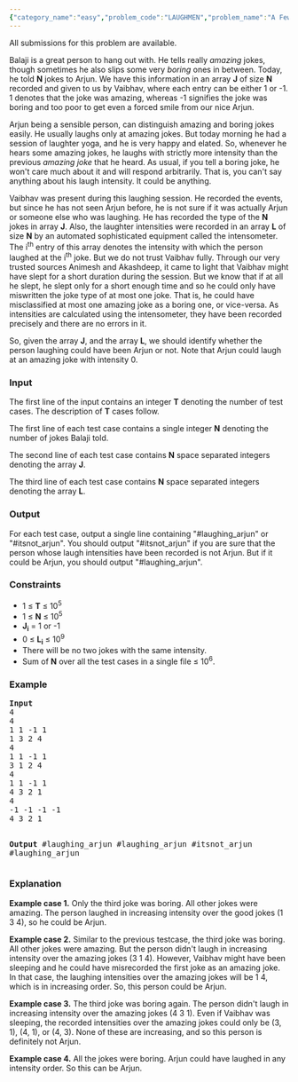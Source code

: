 ```yaml
---
{"category_name":"easy","problem_code":"LAUGHMEN","problem_name":"A Few Laughing Men","languages_supported":{"0":"C","1":"CPP14","2":"JAVA","3":"PYTH","4":"PYTH 3.5"},"max_timelimit":2,"source_sizelimit":50000,"problem_author":"admin2","problem_tester":null,"date_added":"24-12-2017","tags":{"0":"admin2"},"time":{"view_start_date":1517693400,"submit_start_date":1517693400,"visible_start_date":1517693400,"end_date":1735669800},"is_direct_submittable":false,"layout":"problem"}
---
```

<span class="solution-visible-txt">All submissions for this problem are available.</span><p>Balaji is a great person to hang out with. He tells really <i>amazing</i> jokes, though sometimes he also slips some very <i>boring</i> ones in between. Today, he told <b>N</b> jokes to Arjun. We have this information in an array <b>J</b> of size <b>N</b> recorded and given to us by Vaibhav, where each entry can be either 1 or -1. 1 denotes that the joke was amazing, whereas -1 signifies the joke was boring and too poor to get even a forced smile from our nice Arjun.</p>

<p>Arjun being a sensible person, can distinguish amazing and boring jokes easily. He usually laughs only at amazing jokes. But today morning he had a session of laughter yoga, and he is very happy and elated. So, whenever he hears some amazing jokes, he laughs with strictly more intensity than the previous <i>amazing joke</i> that he heard. As usual, if you tell a boring joke, he won't care much about it and will respond arbitrarily. That is, you can't say anything about his laugh intensity. It could be anything. </p>

<p>Vaibhav was present during this laughing session. He recorded the events, but since he has not seen Arjun before, he is not sure if it was actually Arjun or someone else who was laughing. He has recorded the type of the <b>N</b> jokes in array <b>J</b>. Also, the laughter intensities were recorded in an array <b>L</b> of size <b>N</b> by an automated sophisticated equipment called the intensometer. The i<sup>th</sup> entry of this array denotes the intensity with which the person laughed at the i<sup>th</sup> joke. But we do not trust Vaibhav fully. Through our very trusted sources Animesh and Akashdeep, it came to light that Vaibhav might have slept for a short duration during the session. But we know that if at all he slept, he slept only for a short enough time and so he could only have miswritten the joke type of at most one joke. That is, he could have misclassified at most one amazing joke as a boring one, or vice-versa. As intensities are calculated using the intensometer, they have been recorded precisely and there are no errors in it.</p>

<p>So, given the array <b>J</b>, and the array <b>L</b>, we should identify whether the person laughing could have been Arjun or not. Note that Arjun could laugh at an amazing joke with intensity 0.</p>

<h3>Input</h3>
<p>The first line of the input contains an integer <b>T</b> denoting the number of test cases. The description of <b>T</b> cases follow.</p>
<p>The first line of each test case contains a single integer <b>N</b> denoting the number of jokes Balaji told.</p>
<p>The second line of each test case contains <b>N</b> space separated integers denoting the array <b>J</b>.</p>
<p>The third line of each test case contains <b>N</b> space separated integers denoting the array <b>L</b>.</p>

<h3>Output</h3>
<p>For each test case, output a single line containing "#laughing_arjun" or "#itsnot_arjun". You should output "#itsnot_arjun" if you are sure that the person whose laugh intensities have been recorded is not Arjun. But if it could be Arjun, you should output "#laughing_arjun".</p>

<h3>Constraints</h3>
<ul>
<li>1 ≤ <b>T</b> ≤ 10<sup>5</sup></li>
<li>1 ≤ <b>N</b> ≤ 10<sup>5</sup></li>
<li><b>J<sub>i</sub></b> = 1 or -1</li>
<li>0 ≤ <b>L<sub>i</sub></b> ≤ 10<sup>9</sup></li>
<li>There will be no two jokes with the same intensity.</li>
<li>Sum of <b>N</b> over all the test cases in a single file ≤ 10<sup>6</sup>. </li>
</ul>

<h3>Example</h3>
<pre>
<b>Input</b>
4
4
1 1 -1 1
1 3 2 4
4
1 1 -1 1
3 1 2 4
4
1 1 -1 1
4 3 2 1
4
-1 -1 -1 -1
4 3 2 1

<b>Output</b>
#laughing_arjun
#laughing_arjun
#itsnot_arjun
#laughing_arjun
</pre>

<h3>Explanation</h3>
<p><b>Example case 1.</b> Only the third joke was boring. All other jokes were amazing. The person laughed in increasing intensity over the good jokes (1 3 4), so he could be Arjun.</p>

<p><b>Example case 2.</b> Similar to the previous testcase, the third joke was boring. All other jokes were amazing. But the person didn't laugh in increasing intensity over the amazing jokes (3 1 4). However, Vaibhav might have been sleeping and he could have misrecorded the first joke as an amazing joke. In that case, the laughing intensities over the amazing jokes will be 1 4, which is in increasing order. So, this person could be Arjun.</p>

<p><b>Example case 3.</b> The third joke was boring again. The person didn't laugh in increasing intensity over the amazing jokes (4 3 1). Even if Vaibhav was sleeping, the recorded intensities over the amazing jokes could only be (3, 1), (4, 1), or (4, 3). None of these are increasing, and so this person is definitely not Arjun.</p>

<p><b>Example case 4.</b> All the jokes were boring. Arjun could have laughed in any intensity order. So this can be Arjun.</p>